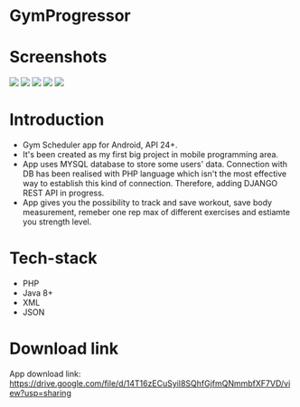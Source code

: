 # GymProgressor

# Screenshots
<img src="https://github.com/kgarbacinski/GymProgressor/blob/master/89344620_589324268347038_3557870454679011328_n%20(1).jpg" />
<img src="https://github.com/kgarbacinski/GymProgressor/blob/master/89388370_547115122454314_6753851208424751104_n%20(1).jpg" />
<img src="https://github.com/kgarbacinski/GymProgressor/blob/master/89491767_619437718613283_7288919763168788480_n%20(1).jpg" />
<img src="https://github.com/kgarbacinski/GymProgressor/blob/master/89493479_508981683134919_5763099328088375296_n.jpg" />
<img src="https://github.com/kgarbacinski/GymProgressor/blob/master/89905747_572262816968589_5636634351065104384_n%20(1).jpg" />

# Introduction
- Gym Scheduler app for Android, API 24+.
- It's been created as my first big project in mobile programming area. 
- App uses MYSQL database to store some users' data. Connection with DB has been realised with PHP language which isn't the most effective way to establish this kind of connection. Therefore, adding DJANGO REST API in progress.
- App gives you the possibility to track and save workout, save body measurement, remeber one rep max of different exercises and estiamte you strength level.

# Tech-stack
- PHP
- Java 8+
- XML
- JSON

# Download link
App download link: https://drive.google.com/file/d/14T16zECuSyil8SQhfGjfmQNmmbfXF7VD/view?usp=sharing

